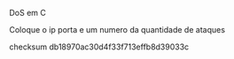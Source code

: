 DoS em C

Coloque o ip porta e um numero da quantidade de ataques

checksum db18970ac30d4f33f713effb8d39033c
